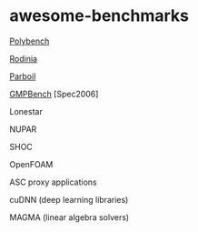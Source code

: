 # awesome-benchmarks

[Polybench](http://web.cse.ohio-state.edu/~pouchet.2/software/polybench/)

[Rodinia](http://www.cs.virginia.edu/~skadron/wiki/rodinia/index.php/Rodinia:Accelerating_Compute-Intensive_Applications_with_Accelerators)

[Parboil](http://impact.crhc.illinois.edu/parboil/parboil.aspx)

[GMPBench](https://gmplib.org/gmpbench.html)
[Spec2006]

 Lonestar
 
 NUPAR
 
 SHOC 
 
 OpenFOAM

ASC proxy applications 

cuDNN (deep learning
libraries) 

MAGMA (linear algebra solvers)
